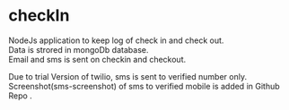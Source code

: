 # checkIn

NodeJs application to keep log of check in and check out.<br/>
Data is strored in mongoDb database.<br/>
Email and sms is sent on checkin and checkout.<br/>

Due to trial Version of twilio, sms is sent to verified number only.
 Screenshot(sms-screenshot) of sms to verified mobile is added in Github Repo .

